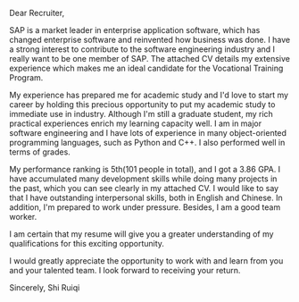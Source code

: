 Dear Recruiter,

SAP is a market leader in enterprise application software, which has changed enterprise software and reinvented how business was done. I have a strong interest to contribute to the software engineering industry and I really want to be one member of SAP. The attached CV details my extensive experience which makes me an ideal candidate for the Vocational Training Program. 

My experience has prepared me for academic study and I'd love to start my career by holding this precious opportunity to put my academic study to immediate use in industry. Although I'm still a graduate student, my rich practical experiences enrich my learning capacity well. I am in major software engineering and I have lots of experience in many object-oriented programming languages, such as Python and C++. I also performed well in terms of grades. 

My performance ranking is 5th(101 people in total), and I got a 3.86 GPA. I have accumulated many development skills while doing many projects in the past, which you can see clearly in my attached CV. I would like to say that I have outstanding interpersonal skills, both in English and Chinese. In addition, I'm prepared to work under pressure. Besides, I am a good team worker. 

I am certain that my resume will give you a greater understanding of my qualifications for this exciting opportunity.

I would greatly appreciate the opportunity to work with and learn from you and your talented team. I look forward to receiving your return.

Sincerely, 
Shi Ruiqi